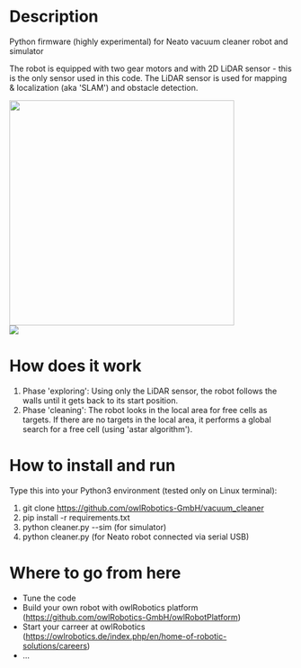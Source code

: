 # Description
Python firmware (highly experimental) for Neato vacuum cleaner robot and simulator

The robot is equipped with two gear motors and with 2D LiDAR sensor - this is the only sensor used in this code. The LiDAR sensor is used for mapping & localization (aka 'SLAM') and obstacle detection.

<img src="https://github.com/owlRobotics-GmbH/vacuum_cleaner/assets/11735886/b2d57bc4-9c65-4377-91f6-1766eb2d07bf" width="400" />
<br>

<img src="https://github.com/owlRobotics-GmbH/vacuum_cleaner/assets/11735886/416891d8-e6c8-41a9-867d-8b3552c1f8fe" />

# How does it work
1. Phase 'exploring': Using only the LiDAR sensor, the robot follows the walls until it gets back to its start position.
2. Phase 'cleaning': The robot looks in the local area for free cells as targets. If there are no targets in the local area, it performs a global search for a free cell (using 'astar algorithm'). 
   
# How to install and run
Type this into your Python3 environment (tested only on Linux terminal):
1. git clone https://github.com/owlRobotics-GmbH/vacuum_cleaner
2. pip install -r requirements.txt
3. python cleaner.py --sim    (for simulator)
4. python cleaner.py   (for Neato robot connected via serial USB)

# Where to go from here
* Tune the code
* Build your own robot with owlRobotics platform (https://github.com/owlRobotics-GmbH/owlRobotPlatform)
* Start your carreer at owlRobotics (https://owlrobotics.de/index.php/en/home-of-robotic-solutions/careers)
* ...
